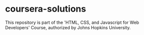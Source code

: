 # coursera-solutions
This repository is part of the 'HTML, CSS, and Javascript for Web Developers' Course, authorized by Johns Hopkins University.

